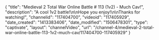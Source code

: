 {
    "title": "Medieval 2 Total War Online Battle # 113 (1v2) - Much Cav!",
    "description": "A cool 1v2 battle!\n\nHope you enjoy!\n\nThanks for watching!",
    "channelid": "117404700",
    "videoid": "117405929",
    "date_created": "1413383406",
    "date_modified": "1506478301",
    "type": "captivate",
    "layout": "channelVideo",
    "url": "\/channel-4\/medieval-2-total-war-online-battle-113-1v2-much-cav\/117404700-117405929"
}